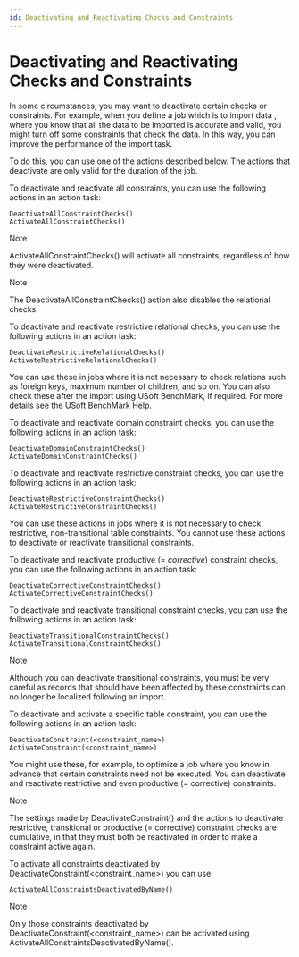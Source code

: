 ```yaml
---
id: Deactivating_and_Reactivating_Checks_and_Constraints
---
```


# Deactivating and Reactivating Checks and Constraints

In some circumstances, you may want to deactivate certain checks or constraints. For example, when you define a job which is to import data , where you know that all the data to be imported is accurate and valid, you might turn off some constraints that check the data. In this way, you can improve the performance of the import task.

To do this, you can use one of the actions described below. The actions that deactivate are only valid for the duration of the job.

To deactivate and reactivate all constraints, you can use the following actions in an action task:

```
DeactivateAllConstraintChecks()
ActivateAllConstraintChecks()

```

> [!NOTE]
> ActivateAllConstraintChecks() will activate all constraints, regardless of how they were deactivated.

> [!NOTE]
> The DeactivateAllConstraintChecks() action also disables the relational checks.

To deactivate and reactivate restrictive relational checks, you can use the following actions in an action task:

```
DeactivateRestrictiveRelationalChecks()
ActivateRestrictiveRelationalChecks()

```

You can use these in jobs where it is not necessary to check relations such as foreign keys, maximum number of children, and so on. You can also check these after the import using USoft BenchMark, if required. For more details see the USoft BenchMark Help.

To deactivate and reactivate domain constraint checks, you can use the following actions in an action task:

```
DeactivateDomainConstraintChecks()
ActivateDomainConstraintChecks()

```

To deactivate and reactivate restrictive constraint checks, you can use the following actions in an action task:

```
DeactivateRestrictiveConstraintChecks()
ActivateRestrictiveConstraintChecks()

```

You can use these actions in jobs where it is not necessary to check restrictive, non-transitional table constraints. You cannot use these actions to deactivate or reactivate transitional constraints.

To deactivate and reactivate productive (= *corrective*) constraint checks, you can use the following actions in an action task:

```
DeactivateCorrectiveConstraintChecks()
ActivateCorrectiveConstraintChecks()

```

To deactivate and reactivate transitional constraint checks, you can use the following actions in an action task:

```
DeactivateTransitionalConstraintChecks()
ActivateTransitionalConstraintChecks()

```

> [!NOTE]
> Although you can deactivate transitional constraints, you must be very careful as records that should have been affected by these constraints can no longer be localized following an import.

To deactivate and activate a specific table constraint, you can use the following actions in an action task:

```
DeactivateConstraint(<constraint_name>)
ActivateConstraint(<constraint_name>)

```

You might use these, for example, to optimize a job where you know in advance that certain constraints need not be executed. You can deactivate and reactivate restrictive and even productive (= corrective) constraints.

> [!NOTE]
> The settings made by DeactivateConstraint() and the actions to deactivate restrictive, transitional or productive (= corrective) constraint checks are cumulative, in that they must both be reactivated in order to make a constraint active again.

To activate all constraints deactivated by DeactivateConstraint(\<constraint_name>) you can use:

```
ActivateAllConstraintsDeactivatedByName()

```

> [!NOTE]
> Only those constraints deactivated by DeactivateConstraint(\<constraint_name>) can be activated using ActivateAllConstraintsDeactivatedByName().